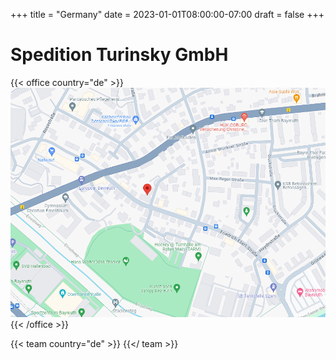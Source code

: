 +++
title = "Germany"
date = 2023-01-01T08:00:00-07:00
draft = false
+++

# Spedition Turinsky GmbH

{{< office country="de" >}}
![map](map.png)
{{< /office >}}

{{< team country="de" >}}
{{</ team >}}